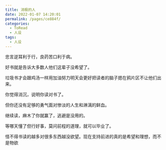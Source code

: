 ```yaml
---
title: 消极的人
date: 2022-01-07 14:20:01
permalink: /pages/ce884f/
categories:
  - ToRead
  - 人设
tags:
  - 人设
---
```



忠言逆耳利于行，良药苦口利于病。

好书就是告诉大多数人他们这辈子没希望了。

垃圾书才会跟鸡汤一样用加油努力明天会更好把读者的脑子摁在鸦片区不让他们出来。

你觉得消沉，说明你读对书了。

但你还没有足够的勇气面对惨淡的人生和淋漓的鲜血。

继续读，麻木了你就赢了，逃避是没用的。

等哪天懂了但行好事，莫问前程的道理，就可以毕业了。



怪不得书读的越多对很多东西越没欲望。现在支持前进的真的是希望和理想，而不是物欲